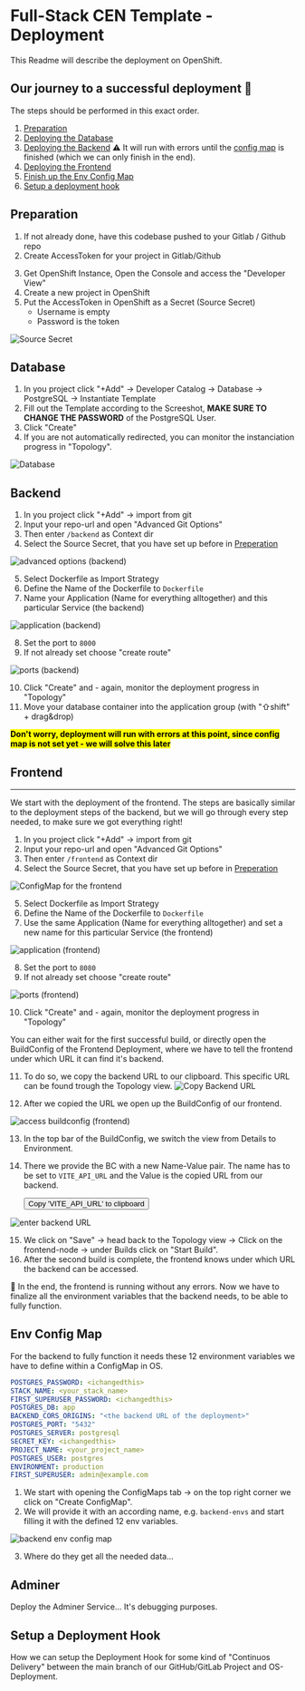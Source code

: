 # Full-Stack CEN Template - Deployment

This Readme will describe the deployment on OpenShift.

## Our journey to a successful deployment 🏁

The steps should be performed in this exact order.

1. [Preparation](#preparation)
2. [Deploying the Database](#database)
3. [Deploying the Backend](#backend) ⚠️ It will run with errors until the [config map](#env-config-map) is finished (which we can only finish in the end).
4. [Deploying the Frontend](#frontend)
5. [Finish up the Env Config Map](#env-config-map)
6. [Setup a deployment hook](#setup-a-deployment-hook)

## Preparation

1. If not already done, have this codebase pushed to your Gitlab / Github repo
2. Create AccessToken for your project in Gitlab/Github
<!-- Hey Felix, die Bezeichnung "Project AccessToken" ist nur valid für GitLab.. Das gibt es so in Github garnicht. Da gibt es entweder nur "Deployment Keys" oder "Personal AccessTokens"... das sollten wir noch unterscheiden! -->
3. Get OpenShift Instance, Open the Console and access the "Developer View"
4. Create a new project in OpenShift
5. Put the AccessToken in OpenShift as a Secret (Source Secret)
   - Username is empty
   - Password is the token

![Source Secret](img/openshif-deployment-source-secret.png)

## Database

1. In you project click "+Add" → Developer Catalog → Database → PostgreSQL → Instantiate Template
2. Fill out the Template according to the Screeshot, **MAKE SURE TO CHANGE THE PASSWORD** of the PostgreSQL User.
3. Click "Create"
4. If you are not automatically redirected, you can monitor the instanciation progress in "Topology".

![Database](img/openshift-postgres-deployment.png)

## Backend

1. In you project click "+Add" → import from git
2. Input your repo-url and open "Advanced Git Options"
3. Then enter `/backend` as Context dir
4. Select the Source Secret, that you have set up before in [Preperation](#preperation)

![advanced options (backend)](<img/openshift-deployment-config(1).png>)

5. Select Dockerfile as Import Strategy
6. Define the Name of the Dockerfile to `Dockerfile`
7. Name your Application (Name for everything alltogether) and this particular Service (the backend)

![application (backend)](<img/openshift-deployment-config(2).png>)

8. Set the port to `8000`
9. If not already set choose "create route"

![ports (backend)](<img/openshift-deployment-config(3).png>)

10. Click "Create" and - again, monitor the deployment progress in "Topology"
11. Move your database container into the application group (with "⇧shift" + drag&drop)

**<mark>Don't worry, deployment will run with errors at this point, since config map is not set yet - we will solve this later</mark>**

## Frontend

---

We start with the deployment of the frontend. The steps are basically similar to the deployment steps of the backend, but we will go through every step needed, to make sure we got everything right!

1. In you project click "+Add" → import from git
2. Input your repo-url and open "Advanced Git Options"
3. Then enter `/frontend` as Context dir
4. Select the Source Secret, that you have set up before in [Preperation](#preperation)

![ConfigMap for the frontend](img/openshift-configmap-frontend.png)

5. Select Dockerfile as Import Strategy
6. Define the Name of the Dockerfile to `Dockerfile`
7. Use the same Application (Name for everything alltogether) and set a new name for this particular Service (the frontend)

![application (frontend)](<img/openshift-frontend-deployment-config(2).png>)

8. Set the port to `8080`
9. If not already set choose "create route"

![ports (frontend)](<img/openshift-frontend-deployment-config(3).png>)

10. Click "Create" and - again, monitor the deployment progress in "Topology"

You can either wait for the first successful build, or directly open the BuildConfig of the Frontend Deployment, where we have to tell the frontend under which URL it can find it's backend.

11. To do so, we copy the backend URL to our clipboard. This specific URL can be found trough the Topology view.
    ![Copy Backend URL](img/openshift-access-backend-url.png)

12. After we copied the URL we open up the BuildConfig of our frontend.

![access buildconfig (frontend)](img/openshift-frontend-buildconfig.png)

13. In the top bar of the BuildConfig, we switch the view from Details to Environment.
14. There we provide the BC with a new Name-Value pair. The name has to be set to `VITE_API_URL` and the Value is the copied URL from our backend.

      <button onclick="navigator.clipboard.writeText('VITE_API_URL')">
         Copy 'VITE_API_URL' to clipboard
      </button>

![enter backend URL](img/openshift-frontend-enter-backend-url.png)

15. We click on "Save" → head back to the Topology view → Click on the frontend-node → under Builds click on "Start Build".
16. After the second build is complete, the frontend knows under which URL the backend can be accessed.

🙌 In the end, the frontend is running without any errors. Now we have to finalize all the environment variables that the backend needs, to be able to fully function.

## Env Config Map

For the backend to fully function it needs these 12 environment variables we have to define within a ConfigMap in OS.

```yaml
POSTGRES_PASSWORD: <ichangedthis>
STACK_NAME: <your_stack_name>
FIRST_SUPERUSER_PASSWORD: <ichangedthis>
POSTGRES_DB: app
BACKEND_CORS_ORIGINS: "<the backend URL of the deployment>"
POSTGRES_PORT: "5432"
POSTGRES_SERVER: postgresql
SECRET_KEY: <ichangedthis>
PROJECT_NAME: <your_project_name>
POSTGRES_USER: postgres
ENVIRONMENT: production
FIRST_SUPERUSER: admin@example.com
```

1. We start with opening the ConfigMaps tab → on the top right corner we click on "Create ConfigMap".
2. We will provide it with an according name, e.g. `backend-envs` and start filling it with the defined 12 env variables.

![backend env config map](<img/openshift-env-config-map(1).png>)

3. Where do they get all the needed data...

## Adminer

Deploy the Adminer Service... It's debugging purposes.

## Setup a Deployment Hook

How we can setup the Deployment Hook for some kind of "Continuos Delivery" between the main branch of our GitHub/GitLab Project and OS-Deployment.
